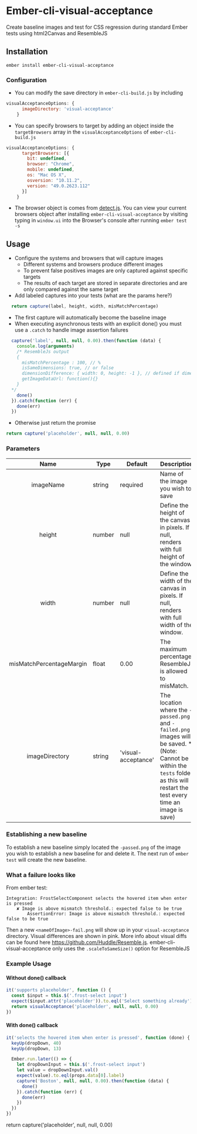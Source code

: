 # Ember-cli-visual-acceptance

Create baseline images and test for CSS regression during standard Ember tests using html2Canvas and ResembleJS

## Installation

`ember install ember-cli-visual-acceptance`
### Configuration
* You can modify the save directory in `ember-cli-build.js` by including
```javascript
visualAcceptanceOptions: {
      imageDirectory: 'visual-acceptance'
    }
``` 
* You can specify browsers to target by adding an object inside the `targetBrowsers` array in the `visualAcceptanceOptions` of `ember-cli-build.js`
```javascript
visualAcceptanceOptions: {
      targetBrowsers: [{
        bit: undefined,
        browser: "Chrome",
        mobile: undefined,
        os: "Mac OS X",
        osversion: "10.11.2",
        version: "49.0.2623.112"
      }]
    }
```
  * The browser object is comes from [detect.js](https://github.com/benbscholz/detect/blob/master/src/detect.js#L6-L11). You can view your current browsers object after installing `ember-cli-visual-acceptance` by visiting typing in `window.ui` into the Browser's console after running `ember test -s`

## Usage

  * Configure the systems and browsers that will capture images
    * Different systems and browsers produce different images
    * To prevent false positives images are only captured against specific targets
    * The results of each target are stored in separate directories and are only compared against the same target
  * Add labeled captures into your tests (what are the params here?)
  ```javascript
    return capture(label, height, width, misMatchPercentage)
  ```
  * The first capture will automatically become the baseline image
  * When executing asynchronous tests with an explicit done() you must use a `.catch` to handle image assertion failures
  ```javascript
    capture('label', null, null, 0.00).then(function (data) {
      console.log(arguments)  
      /* ResembleJs output
      {
        misMatchPercentage : 100, // %
        isSameDimensions: true, // or false
        dimensionDifference: { width: 0, height: -1 }, // defined if dimensions are not the same
        getImageDataUrl: function(){}
      }
    */
      done()
    }).catch(function (err) {
      done(err)
    })
```
  * Otherwise just return the promise
```javascript
return capture('placeholder', null, null, 0.00)
```


### Parameters
|           Name           | Type   | Default             | Description                                                                                                                                                                         |
|:------------------------:|--------|---------------------|-------------------------------------------------------------------------------------------------------------------------------------------------------------------------------------|
| imageName                | string | required            | Name of the image you wish to save                                                                                                                                                  |
| height                   | number | null                | Define the height of the canvas in pixels. If null, renders with full height of the window.                                                                                         |
| width                    | number | null                | Define the width of the canvas in pixels. If null, renders with full width of the window.                                                                                           |
| misMatchPercentageMargin | float  | 0.00                | The maximum percentage ResembleJs is allowed to misMatch.                                                                                                                           |
| imageDirectory           | string | 'visual-acceptance' | The location where the `-passed.png` and `-failed.png` images will be saved. *(Note: Cannot be within the `tests` folder as this will restart the test every time an image is save) |

### Establishing a new baseline
To establish a new baseline simply located the `-passed.png` of the image you wish to establish a new baseline for and delete it. The next run of `ember test` will create the new baseline.

### What a failure looks like
From ember test:
```
Integration: FrostSelectComponent selects the hovered item when enter is pressed
    ✘ Image is above mismatch threshold.: expected false to be true
        AssertionError: Image is above mismatch threshold.: expected false to be true
```

Then a new `<nameOfImage>-fail.png` will show up in your `visual-acceptance` directory. 
Visual differences are shown in pink. 
More info about visual diffs can be found here https://github.com/Huddle/Resemble.js. 
ember-cli-visual-acceptance only uses the `.scaleToSameSize()` option for ResembleJS

### Example Usage

#### Without done() callback
```javascript
it('supports placeholder', function () {
  const $input = this.$('.frost-select input')
  expect($input.attr('placeholder')).to.eql('Select something already')
  return visualAcceptance('placeholder', null, null, 0.00)
})
```

#### With done() callback
```javascript
it('selects the hovered item when enter is pressed', function (done) {
  keyUp(dropDown, 40)
  keyUp(dropDown, 13)

  Ember.run.later(() => {
    let dropDownInput = this.$('.frost-select input')
    let value = dropDownInput.val()
    expect(value).to.eql(props.data[0].label)
    capture('Boston', null, null, 0.00).then(function (data) {
      done()
    }).catch(function (err) {
      done(err)
    })
  })
})
```
  return capture('placeholder', null, null, 0.00)
